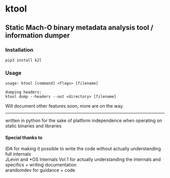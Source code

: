 # ktool
Static Mach-O binary metadata analysis tool / information dumper
---

### Installation

```shell
pip3 install k2l
```

### Usage

```shell
usage: ktool [command] <flags> [filename]

dumping headers:
ktool dump --headers --out <directory> [filename]

```

Will document other features soon, more are on the way.

---

written in python for the sake of platform independence when operating on static binaries and libraries

#### Special thanks to

IDA for making it possible to write the code without actually understanding full internals  
JLevin and *OS Internals Vol 1 for actually understanding the internals and specifics + writing documentation  
arandomdev for guidance + code

